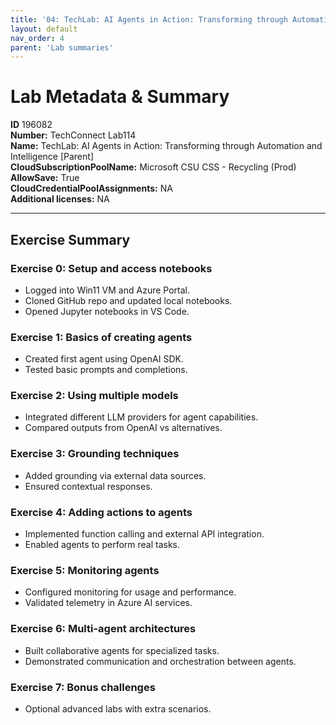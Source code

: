 ```yaml
---
title: '04: TechLab: AI Agents in Action: Transforming through Automation and Intelligence [Parent]'  
layout: default
nav_order: 4
parent: 'Lab summaries'
--- 
```


# Lab Metadata & Summary

**ID** 196082  
**Number:** TechConnect Lab114  
**Name:** TechLab: AI Agents in Action: Transforming through Automation and Intelligence [Parent]  
**CloudSubscriptionPoolName:** Microsoft CSU CSS - Recycling (Prod)  
**AllowSave:** True  
**CloudCredentialPoolAssignments:** NA  
**Additional licenses:** NA

---

## Exercise Summary

### Exercise 0: Setup and access notebooks
- Logged into Win11 VM and Azure Portal.  
- Cloned GitHub repo and updated local notebooks.  
- Opened Jupyter notebooks in VS Code.  

### Exercise 1: Basics of creating agents
- Created first agent using OpenAI SDK.  
- Tested basic prompts and completions.  

### Exercise 2: Using multiple models
- Integrated different LLM providers for agent capabilities.  
- Compared outputs from OpenAI vs alternatives.  

### Exercise 3: Grounding techniques
- Added grounding via external data sources.  
- Ensured contextual responses.  

### Exercise 4: Adding actions to agents
- Implemented function calling and external API integration.  
- Enabled agents to perform real tasks.  

### Exercise 5: Monitoring agents
- Configured monitoring for usage and performance.  
- Validated telemetry in Azure AI services.  

### Exercise 6: Multi-agent architectures
- Built collaborative agents for specialized tasks.  
- Demonstrated communication and orchestration between agents.  

### Exercise 7: Bonus challenges
- Optional advanced labs with extra scenarios.  
